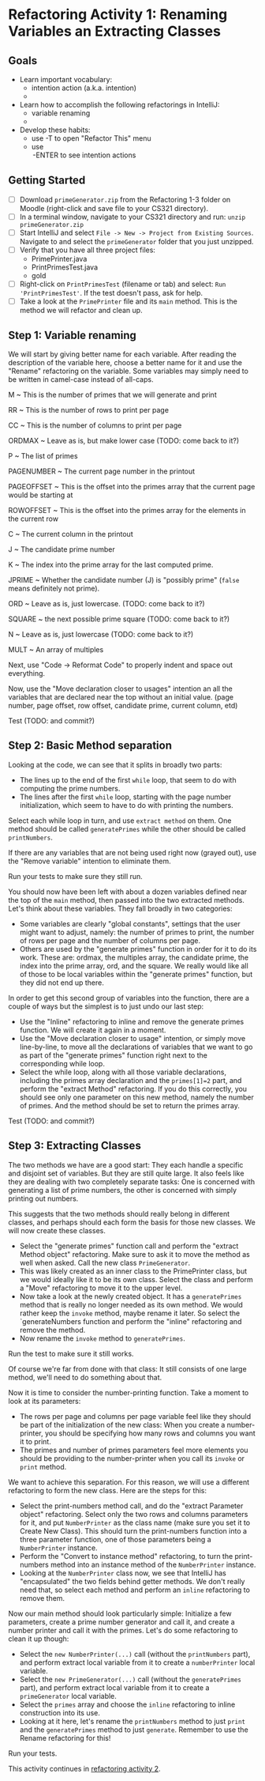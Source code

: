 # Refactoring Activity 1: Renaming Variables an Extracting Classes

## Goals
- Learn important vocabulary:
  - intention action (a.k.a. intention)
  - 
- Learn how to accomplish the following refactorings in IntelliJ:
  - variable renaming
  - 
- Develop these habits:
  - use <ctrl>-T to open "Refactor This" menu
  - use <option>-ENTER to see intention actions

## Getting Started
- [ ] Download `primeGenerator.zip` from the Refactoring 1-3 folder on Moodle (right-click and save file to your CS321 directory).
- [ ] In a terminal window, navigate to your CS321 directory and run: `unzip primeGenerator.zip`
- [ ] Start IntelliJ and select `File -> New -> Project from Existing Sources`. Navigate to and select the `primeGenerator` folder that you just unzipped.
- [ ] Verify that you have all three project files:
	- PrimePrinter.java
	- PrintPrimesTest.java
	- gold
- [ ] Right-click on `PrintPrimesTest` (filename or tab) and select: `Run 'PrintPrimesTest'`. If the test doesn't pass, ask for help. 
- [ ] Take a look at the `PrimePrinter` file and its `main` method. This is the method we will refactor and clean up.

## Step 1: Variable renaming

We will start by giving better name for each variable. After reading the description of the variable here, choose a better name for it and use the "Rename" refactoring on the variable. Some variables may simply need to be written in camel-case instead of all-caps.

M
  ~ This is the number of primes that we will generate and print

RR
  ~ This is the number of rows to print per page

CC
  ~ This is the number of columns to print per page

ORDMAX
  ~ Leave as is, but make lower case  (TODO: come back to it?)

P
  ~ The list of primes

PAGENUMBER
  ~ The current page number in the printout

PAGEOFFSET
  ~ This is the offset into the primes array that the current page would be starting at

ROWOFFSET
  ~ This is the offset into the primes array for the elements in the current row

C
  ~ The current column in the printout

J
  ~ The candidate prime number

K
  ~ The index into the prime array for the last computed prime.

JPRIME
  ~ Whether the candidate number (J) is "possibly prime" (`false` means definitely not prime).

ORD
  ~ Leave as is, just lowercase.   (TODO: come back to it?)

SQUARE
  ~ the next possible prime square (TODO: come back to it?)

N
  ~ Leave as is, just lowercase   (TODO: come back to it?)

MULT
  ~ An array of multiples

Next, use "Code -> Reformat Code" to properly indent and space out everything.

Now, use the "Move declaration closer to usages" intention an all the variables that are declared near the top without an initial value. (page number, page offset, row offset, candidate prime, current column, etd)

Test (TODO: and commit?)

## Step 2: Basic Method separation

Looking at the code, we can see that it splits in broadly two parts:

- The lines up to the end of the first `while` loop, that seem to do with computing the prime numbers.
- The lines after the first `while` loop, starting with the page number initialization, which seem to have to do with printing the numbers.

Select each while loop in turn, and use `extract method` on them. One method should be called `generatePrimes` while the other should be called `printNumbers`.

If there are any variables that are not being used right now (grayed out), use the "Remove variable" intention to eliminate them.

Run your tests to make sure they still run.

You should now have been left with about a dozen variables defined near the top of the `main` method, then passed into the two extracted methods. Let's think about these variables. They fall broadly in two categories:

- Some variables are clearly "global constants", settings that the user might want to adjust, namely: the number of primes to print, the number of rows per page and the number of columns per page.
- Others are used by the "generate primes" function in order for it to do its work. These are: ordmax, the multiples array, the candidate prime, the index into the prime array, ord, and the square. We really would like all of those to be local variables within the "generate primes" function, but they did not end up there.

In order to get this second group of variables into the function, there are a couple of ways but the simplest is to just undo our last step:

- Use the "Inline" refactoring to inline and remove the generate primes function. We will create it again in a moment.
- Use the "Move declaration closer to usage" intention, or simply move line-by-line, to move all the declarations of variables that we want to go as part of the "generate primes" function right next to the corresponding while loop.
- Select the while loop, along with all those variable declarations, including the primes array declaration and the `primes[1]=2` part, and perform the "extract Method" refactoring. If you do this correctly, you should see only one parameter on this new method, namely the number of primes. And the method should be set to return the primes array.

Test (TODO: and commit?)

## Step 3: Extracting Classes

The two methods we have are a good start: They each handle a specific and disjoint set of variables. But they are still quite large. It also feels like they are dealing with two completely separate tasks: One is concerned with generating a list of prime numbers, the other is concerned with simply printing out numbers.

This suggests that the two methods should really belong in different classes, and perhaps should each form the basis for those new classes. We will now create these classes.

- Select the "generate primes" function call and perform the "extract Method object" refactoring. Make sure to ask it to move the method as well when asked. Call the new class `PrimeGenerator`.
- This was likely created as an inner class to the PrimePrinter class, but we would ideally like it to be its own class. Select the class and perform a "Move" refactoring to move it to the upper level.
- Now take a look at the newly created object. It has a `generatePrimes` method that is really no longer needed as its own method. We would rather keep the `invoke` method, maybe rename it later. So select the `generateNumbers function and perform the "inline" refactoring and remove the method.
- Now rename the `invoke` method to `generatePrimes`.

Run the test to make sure it still works.

Of course we're far from done with that class: It still consists of one large method, we'll need to do something about that.

Now it is time to consider the number-printing function. Take a moment to look at its parameters:

- The rows per page and columns per page variable feel like they should be part of the initialization of the new class: When you create a number-printer, you should be specifying how many rows and columns you want it to print.
- The primes and number of primes parameters feel more elements you should be providing to the number-printer when you call its `invoke` or `print` method.

We want to achieve this separation. For this reason, we will use a different refactoring to form the new class. Here are the steps for this:

- Select the print-numbers method call, and do the "extract Parameter object" refactoring. Select only the two rows and columns parameters for it, and put `NumberPrinter` as the class name (make sure you set it to Create New Class). This should turn the print-numbers function into a three parameter function, one of those parameters being a `NumberPrinter` instance.
- Perform the "Convert to instance method" refactoring, to turn the print-numbers method into an instance method of the `NumberPrinter` instance.
- Looking at the `NumberPrinter` class now, we see that IntelliJ has "encapsulated" the two fields behind getter methods. We don't really need that, so select each method and perform an `inline` refactoring to remove them.

Now our main method should look particularly simple: Initialize a few parameters, create a prime number generator and call it, and create a number printer and call it with the primes. Let's do some refactoring to clean it up though:

- Select the `new NumberPrinter(...)` call (without the `printNumbers` part), and perform extract local variable from it to create a `numberPrinter` local variable.
- Select the `new PrimeGenerator(...)` call (without the `generatePrimes` part), and perform extract local variable from it to create a `primeGenerator` local variable.
- Select the `primes` array and choose the `inline` refactoring to inline construction into its use.
- Looking at it here, let's rename the `printNumbers` method to just `print` and the `generatePrimes` method to just `generate`. Remember to use the Rename refactoring for this!

Run your tests.

This activity continues in [refactoring activity 2](refactoring2.md).
